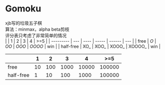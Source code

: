 # Gomoku
xjb写的垃圾五子棋  
算法：minmax，alpha beta剪枝  
评分表只考虑了非常简单的情况  
|           | 1   | 2    | 3     | 4      | >=5 |
| --------- | --- | ---- | ----- | ------ | --- |
| free      | _O_ | _OO_ | _OOO_ | _OOOO_ | win |
| half-free | XO_ | XOO_ | XOOO_ | XOOOO_ | win |

|           | 1  | 2   | 3    | 4     | >=5    |
| --------- | -- | --- | ---- | ----- | ------ |
| free      | 10 | 100 | 1000 | 10000 | 100000 |
| half-free | 1  | 10  | 100  | 1000  | 100000 |
